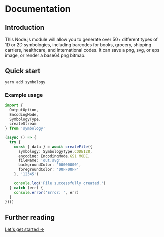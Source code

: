 # Documentation

## Introduction

This Node.js module will allow you to generate over 50+ different types of 1D or 2D symbologies, including barcodes for books, grocery, shipping carriers, healthcare, and international codes. It can save a png, svg, or eps image, or render a base64 png bitmap.

## Quick start

```sh
yarn add symbology
```

### Example usage

```ts
import {
  OutputOption,
  EncodingMode,
  SymbologyType,
  createStream
} from 'symbology'

(async () => {
  try {
    const { data } = await createFile({
      symbology: SymbologyType.CODE128,
      encoding: EncodingMode.GS1_MODE,
      fileName: 'out.svg',
      backgroundColor: '00000000',
      foregroundColor: '00FF00FF'
    }, '12345')

    console.log('File successfully created.')
  } catch (err) {
    console.error('Error: ', err)
  }
})()
```

## Further reading

[Let's get started →](api.md)
